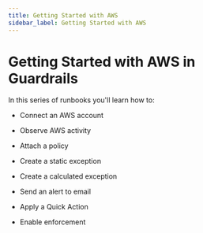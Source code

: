 ```yaml
---
title: Getting Started with AWS
sidebar_label: Getting Started with AWS
---
```


# Getting Started with AWS in Guardrails

In this series of runbooks you'll learn how to:

- Connect an AWS account

- Observe AWS activity

- Attach a policy

- Create a static exception

- Create a calculated exception

- Send an alert to email

- Apply a Quick Action

- Enable enforcement

